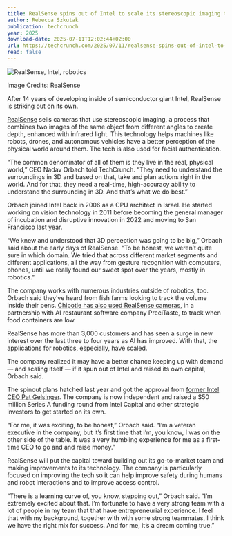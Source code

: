 ```yaml
---
title: RealSense spins out of Intel to scale its stereoscopic imaging technology
author: Rebecca Szkutak
publication: techcrunch
year: 2025
download-date: 2025-07-11T12:02:44+02:00
url: https://techcrunch.com/2025/07/11/realsense-spins-out-of-intel-to-scale-its-stereoscopic-imaging-technology/
read: false
---
```


![RealSense, Intel, robotics](https://techcrunch.com/wp-content/uploads/2025/07/Family-no-droplets.png?w=898)

Image Credits: RealSense

After 14 years of developing inside of semiconductor giant Intel, RealSense is striking out on its own.

[RealSense](https://realsenseai.com/) sells cameras that use stereoscopic imaging, a process that combines two images of the same object from different angles to create depth, enhanced with infrared light. This technology helps machines like robots, drones, and autonomous vehicles have a better perception of the physical world around them. The tech is also used for facial authentication.

“The common denominator of all of them is they live in the real, physical world,” CEO Nadav Orbach told TechCrunch. “They need to understand the surroundings in 3D and based on that, take and plan actions right in the world. And for that, they need a real-time, high-accuracy ability to understand the surrounding in 3D. And that’s what we do best.”

Orbach joined Intel back in 2006 as a CPU architect in Israel. He started working on vision technology in 2011 before becoming the general manager of incubation and disruptive innovation in 2022 and moving to San Francisco last year.

“We knew and understood that 3D perception was going to be big,” Orbach said about the early days of RealSense. “To be honest, we weren’t quite sure in which domain. We tried that across different market segments and different applications, all the way from gesture recognition with computers, phones, until we really found our sweet spot over the years, mostly in robotics.”

The company works with numerous industries outside of robotics, too. Orbach said they’ve heard from fish farms looking to track the volume inside their pens. [Chipotle has also used RealSense cameras](https://www.youtube.com/watch?v=gJsJjfndc0U), in a partnership with AI restaurant software company PreciTaste, to track when food containers are low.

RealSense has more than 3,000 customers and has seen a surge in new interest over the last three to four years as AI has improved. With that, the applications for robotics, especially, have scaled.

The company realized it may have a better chance keeping up with demand — and scaling itself — if it spun out of Intel and raised its own capital, Orbach said.

The spinout plans hatched last year and got the approval from [former Intel CEO Pat Gelsinger](https://techcrunch.com/2024/12/02/intel-ceo-pat-gelsinger-retires/). The company is now independent and raised a $50 million Series A funding round from Intel Capital and other strategic investors to get started on its own.

“For me, it was exciting, to be honest,” Orbach said. “I’m a veteran executive in the company, but it’s first time that I’m, you know, I was on the other side of the table. It was a very humbling experience for me as a first-time CEO to go and and raise money.”

RealSense will put the capital toward building out its go-to-market team and making improvements to its technology. The company is particularly focused on improving the tech so it can help improve safety during humans and robot interactions and to improve access control.

“There is a learning curve of, you know, stepping out,” Orbach said. “I’m extremely excited about that. I’m fortunate to have a very strong team with a lot of people in my team that that have entrepreneurial experience. I feel that with my background, together with with some strong teammates, I think we have the right mix for success. And for me, it’s a dream coming true.”